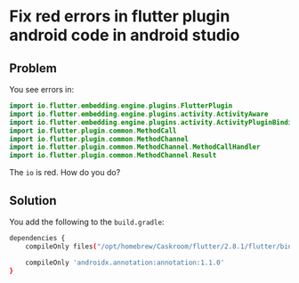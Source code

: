 # Fix red errors in flutter plugin android code in android studio

## Problem
You see errors in:

```kotlin
import io.flutter.embedding.engine.plugins.FlutterPlugin
import io.flutter.embedding.engine.plugins.activity.ActivityAware
import io.flutter.embedding.engine.plugins.activity.ActivityPluginBinding
import io.flutter.plugin.common.MethodCall
import io.flutter.plugin.common.MethodChannel
import io.flutter.plugin.common.MethodChannel.MethodCallHandler
import io.flutter.plugin.common.MethodChannel.Result
```

The `io` is red. How do you do?

## Solution
You add the following to the `build.gradle`:

```bash
dependencies {
    compileOnly files("/opt/homebrew/Caskroom/flutter/2.8.1/flutter/bin/cache/artifacts/engine/android-arm/flutter.jar")

    compileOnly 'androidx.annotation:annotation:1.1.0'
}
```

